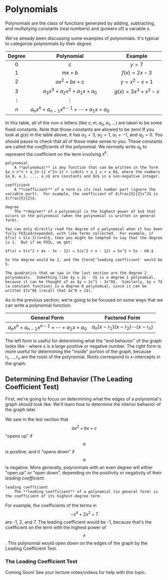 # Polynomials

Polynomials are the class of functions generated by adding, subtracting, and multiplying constants (real numbers) and (powers of) a variable $x$.

We've already been discussing some examples of polynomials.  It's typical to categorize polynomials by their *degree*.

| Degree | Polynomial | Example |
|:------:|:----------:|:-------:|
|   0    | $c$ | $y = 7$ |
|   1    | $mx + b$ | $f(x) = 2x - 3$ |
|   2    | $ax^2 + bx + c$ | $y = x^2 - x + 1$ |
|   3    | $a_3 x^3 + a_2 x^2 + a_1 x + a_0$ | $g(x) = 3x^3 + x^2 - x$ |
| $\vdots$ | $\vdots$ |
| $n$  | $a_n x^n + a_{n-1} x^{n-1} + \cdots + a_1 x + a_0$ | |


In this table, all of the non-$x$ letters (like $c, m, a_0, a_1, ...$) are taken to be some fixed constants.  Note that those constants are allowed to be zero!  If you look at $g(x)$ in the table above, it has $a_3 = 3$, $a_2 = 1$, $a_1 = -1$, and $a_0 = 0$.  You should pause to check that all of those make sense to you.  These constants are called the *coefficients* of the polynomial.  We normally write $a_k$ to represent the coefficient on the term involving $x^k$.

```{glossary}
polynomial
    A **polynomial** is any function that can be written in the form $a_n x^n + a_{n-1} x^{n-1} + \cdots + a_1 x + a_0$, where the numbers $a_0, a_1, ..., a_n$ are constants and $n$ is a non-negative integer.

coefficient
    A **coefficient** of a term is its real number part (ignore the variable part).  For example, the coefficient of $\frac{5}{2}x^2$ is $\frac{5}{2}$.

degree
    The **degree** of a polynomial is the highest power of $x$ that occurs in the polynomial (when the polynomial is written in general form).
```

```{warning}
You can only directly read the degree of a polynomial when it has been fully FOILed/expanded, with like terms collected.  For example, if $f(x) = 5(x-3)(x+4)$, then you might be tempted to say that the degree is 1.  But if we FOIL, we get: 

$f(x) = 5(x^2 + 4x - 3x - 12) = 5(x^2 + x - 12) = 5x^2 + 5x - 60.$  

So the degree would be 2, and the {term}`leading coefficient` would be 5.
```

```{prf:remark}
The quadratics that we saw in the last section are the degree 2 polynomials.  Something like $y = 2x - 3$ is a degree 1 polynomial, because it can be thought of as $y = 2x^1 - 3x^0$.  Similarly, $y = 7$ (a constant function) is a degree 0 polynomial, since it can be written $7x^0$ (recall that $x^0 = 1$).
```

As in the previous section, we're going to be focused on some ways that we can write a polynomial function.

| General Form | Factored Form |
|:------------:|:-------------:|
| $a_n x^n + a_{n-1} x^{n-1} + \cdots + a_1 x + a_0$ | $a_n (x - r_1)(x - r_2)\cdots (x - r_n)$ |

The left form is useful for determining what the "end behavior" of the graph looks like - where $x$ is a large positive or negative number.  The right form is more useful for determining the "inside" portion of the graph, because $r_1, ..., r_n$ are the *roots* of the polynomial.  Roots correspond to $x$-intercepts in the graph.

## Determining End Behavior (The Leading Coefficient Test)

First, we're going to focus on determining what the edges of a polynomial's graph should look like.  We'll learn how to determine the interior behavior of the graph later.

We saw in the last section that $$ax^2 + bx + c$$ "opens up" if $$a$$ is positive, and it "opens down" if $$a$$ is negative.  More generally, polynomials with an even degree will either "open up" or "open down", depending on the positivity or negativity of their *leading coefficient*.

```{glossary}
leading coefficient
    The **leading coefficient** of a polynomial (in general form) is the coefficient of its highest-degree term.
```

For example, the coefficients of the terms in $$-x^4 + 2x^2 + 7$$ are -1, 2, and 7.  The leading coefficient would be -1, because that's the coefficient on the term with the highest power of $$x$$.  This polynomial would open down on the edges of the graph by the Leading Coefficient Test.

### The Leading Coefficient Test

Coming Soon!  See your lecture notes/videos for help with this topic.